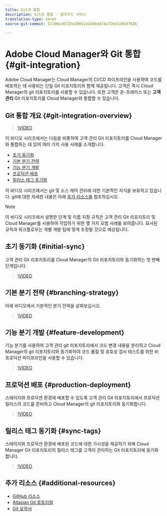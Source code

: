 ```yaml
---
title: Git과 통합
description: Git과 통합 - 클라우드 서비스
translation-type: tm+mt
source-git-commit: 57206e36725e28051b2468d47da726e318bd763b

---
```



# Adobe Cloud Manager와 Git 통합 {#git-integration}

Adobe Cloud Manager는 Cloud Manager의 CI/CD 파이프라인을 사용하여 코드를 배포하는 데 사용되는 단일 Git 리포지토리와 함께 제공됩니다. 고객은 즉시 Cloud Manager의 git 리포지토리를 사용할 수 있습니다. 또한 고객은 온-프레미스 또는 **고객 관리** Git 리포지토리를 Cloud Manager와 통합할 수 있습니다.

## Git 통합 개요 {#git-integration-overview}

>[!VIDEO](https://video.tv.adobe.com/v/28710/)

이 비디오 시리즈에서는 다음을 비롯하여 고객 관리 Git 리포지토리를 Cloud Manager와 통합하는 데 있어 여러 가지 사용 사례를 소개합니다.

* [초기 동기화](#initial-sync)
* [기본 분기 전략](#branching-strategy)
* [기능 분기 개발](#feature-development)
* [프로덕션 배포](#production-deployment)
* [릴리스 태그 동기화](#sync-tags)

이 비디오 시리즈에서는 git 및 소스 제어 관리에 대한 기본적인 지식을 보유하고 있습니다. git에 대한 자세한 내용은 아래 [추가 리소스를](#additional-resources) 참조하십시오.

>[!NOTE]
>
> 이 비디오 시리즈에서 설명한 단계 및 이름 지정 규칙은 고객 관리 Git 리포지토리 및 Cloud Manager를 사용하여 작업하기 위한 몇 가지 모범 사례를 보여줍니다. 묘사된 규칙과 워크플로우는 개별 개발 팀에 맞게 조정될 것으로 예상됩니다.

## 초기 동기화 {#initial-sync}

고객 관리 Git 리포지토리를 Cloud Manager의 Git 리포지토리와 동기화하는 첫 번째 단계입니다.

>[!VIDEO](https://video.tv.adobe.com/v/28711/?quality=12)

## 기본 분기 전략 {#branching-strategy}

아래 비디오에서 기본적인 분기 전략을 살펴보십시오.

>[!VIDEO](https://video.tv.adobe.com/v/28712/?quality=12)

## 기능 분기 개발 {#feature-development}

기능 분기를 사용하여 고객 관리 git 리포지토리에서 코드 변경 내용을 분리하고 Cloud Manager의 git 리포지토리와 동기화하여 코드 품질 및 유효성 검사 테스트를 위한 비프로덕션 파이프라인을 사용할 수 있습니다.

>[!VIDEO](https://video.tv.adobe.com/v/28723/?quality=12)

## 프로덕션 배포 {#production-deployment}

스테이지와 프로덕션 환경에 배포할 수 있도록 고객 관리 Git 리포지토리에서 프로덕션 릴리스의 코드를 준비하고 Cloud Manager의 git 리포지토리와 동기화합니다.

>[!VIDEO](https://video.tv.adobe.com/v/28724/?quality=12)

## 릴리스 태그 동기화 {#sync-tags}

스테이지와 프로덕션 환경에 배포된 코드에 대한 가시성을 제공하기 위해 Cloud Manager Git 리포지토리의 릴리스 태그를 고객이 관리하는 Git 리포지토리에 동기화합니다.

>[!VIDEO](https://video.tv.adobe.com/v/28725/?quality=12)

## 추가 리소스 {#additional-resources}

* [GitHub 리소스](https://try.github.io)
* [Atlasian Git 튜토리얼](https://www.atlassian.com/git/tutorials/what-is-version-control)
* [Git 요약서](https://education.github.com/git-cheat-sheet-education.pdf)